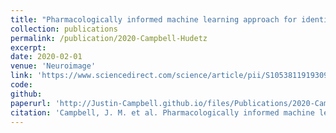```yaml
---
title: "Pharmacologically informed machine learning approach for identifying pathological states of unconsciousness via resting-state fMRI"
collection: publications
permalink: /publication/2020-Campbell-Hudetz
excerpt:
date: 2020-02-01
venue: 'Neuroimage'
link: 'https://www.sciencedirect.com/science/article/pii/S1053811919309073?via%3Dihub'
code:
github:
paperurl: 'http://Justin-Campbell.github.io/files/Publications/2020-Campbell-Hudetz.pdf'
citation: 'Campbell, J. M. et al. Pharmacologically informed machine learning approach for identifying pathological states of unconsciousness via resting-state fMRI. Neuroimage 206, 116316 (2020).'
---
```


